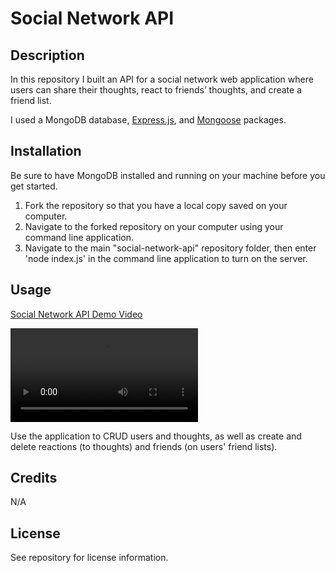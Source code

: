 # Social Network API

## Description

In this repository I built an API for a social network web application where users can share their thoughts, react to friends’ thoughts, and create a friend list. 

I used a MongoDB database, [Express.js](https://www.npmjs.com/package/express), and [Mongoose](https://www.npmjs.com/package/mongoose) packages.

## Installation

Be sure to have MongoDB installed and running on your machine before you get started.

  1. Fork the repository so that you have a local copy saved on your computer.
  2. Navigate to the forked repository on your computer using your command line application.
  3. Navigate to the main "social-network-api" repository folder, then enter 'node index.js' in the command line application to turn on the server.

## Usage

[Social Network API Demo Video](https://watch.screencastify.com/v/FA8VVJyeeAXW4U18HMH5)

![Social Network API Demo Video](public/assets/videos/social-network-api-demo-video.webm)

Use the application to CRUD users and thoughts, as well as create and delete reactions (to thoughts) and friends (on users' friend lists).

## Credits

N/A

## License

See repository for license information.